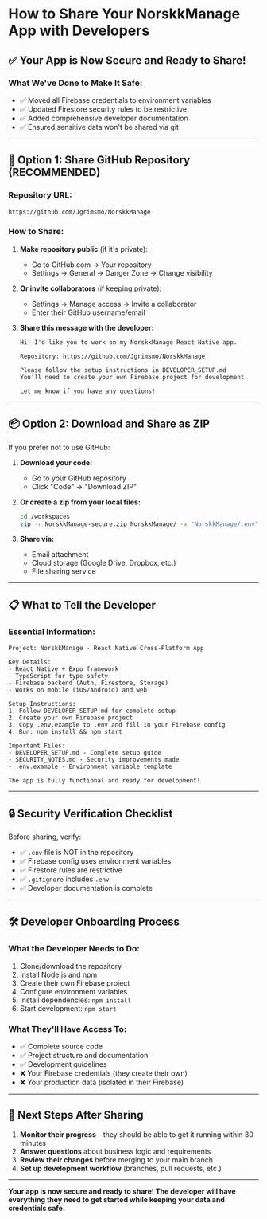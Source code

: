 # How to Share Your NorskkManage App with Developers

## ✅ **Your App is Now Secure and Ready to Share!**

### **What We've Done to Make It Safe:**
- ✅ Moved all Firebase credentials to environment variables
- ✅ Updated Firestore security rules to be restrictive
- ✅ Added comprehensive developer documentation
- ✅ Ensured sensitive data won't be shared via git

---

## 🔗 **Option 1: Share GitHub Repository (RECOMMENDED)**

### **Repository URL:**
```
https://github.com/Jgrimsmo/NorskkManage
```

### **How to Share:**
1. **Make repository public** (if it's private):
   - Go to GitHub.com → Your repository
   - Settings → General → Danger Zone → Change visibility

2. **Or invite collaborators** (if keeping private):
   - Settings → Manage access → Invite a collaborator
   - Enter their GitHub username/email

3. **Share this message with the developer:**
   ```
   Hi! I'd like you to work on my NorskkManage React Native app.
   
   Repository: https://github.com/Jgrimsmo/NorskkManage
   
   Please follow the setup instructions in DEVELOPER_SETUP.md
   You'll need to create your own Firebase project for development.
   
   Let me know if you have any questions!
   ```

---

## 📦 **Option 2: Download and Share as ZIP**

If you prefer not to use GitHub:

1. **Download your code:**
   - Go to your GitHub repository
   - Click "Code" → "Download ZIP"

2. **Or create a zip from your local files:**
   ```bash
   cd /workspaces
   zip -r NorskkManage-secure.zip NorskkManage/ -x "NorskkManage/.env" "NorskkManage/node_modules/*" "NorskkManage/.expo/*"
   ```

3. **Share via:**
   - Email attachment
   - Cloud storage (Google Drive, Dropbox, etc.)
   - File sharing service

---

## 📋 **What to Tell the Developer**

### **Essential Information:**
```
Project: NorskkManage - React Native Cross-Platform App

Key Details:
- React Native + Expo framework
- TypeScript for type safety
- Firebase backend (Auth, Firestore, Storage)
- Works on mobile (iOS/Android) and web

Setup Instructions:
1. Follow DEVELOPER_SETUP.md for complete setup
2. Create your own Firebase project
3. Copy .env.example to .env and fill in your Firebase config
4. Run: npm install && npm start

Important Files:
- DEVELOPER_SETUP.md - Complete setup guide
- SECURITY_NOTES.md - Security improvements made
- .env.example - Environment variable template

The app is fully functional and ready for development!
```

---

## 🔒 **Security Verification Checklist**

Before sharing, verify:
- ✅ `.env` file is NOT in the repository
- ✅ Firebase config uses environment variables
- ✅ Firestore rules are restrictive
- ✅ `.gitignore` includes `.env`
- ✅ Developer documentation is complete

---

## 🛠 **Developer Onboarding Process**

### **What the Developer Needs to Do:**
1. Clone/download the repository
2. Install Node.js and npm
3. Create their own Firebase project
4. Configure environment variables
5. Install dependencies: `npm install`
6. Start development: `npm start`

### **What They'll Have Access To:**
- ✅ Complete source code
- ✅ Project structure and documentation
- ✅ Development guidelines
- ❌ Your Firebase credentials (they create their own)
- ❌ Your production data (isolated in their Firebase)

---

## 🚀 **Next Steps After Sharing**

1. **Monitor their progress** - they should be able to get it running within 30 minutes
2. **Answer questions** about business logic and requirements
3. **Review their changes** before merging to your main branch
4. **Set up development workflow** (branches, pull requests, etc.)

---

**Your app is now secure and ready to share! The developer will have everything they need to get started while keeping your data and credentials safe.**
